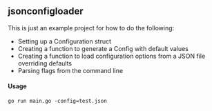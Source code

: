 jsonconfigloader
----------------

This is just an example project for how to do the following:

* Setting up a Configuration struct
* Creating a function to generate a Config with default values
* Creating a function to load configuration options from a JSON file overriding defaults
* Parsing flags from the command line

#### Usage

```go run main.go -config=test.json```
